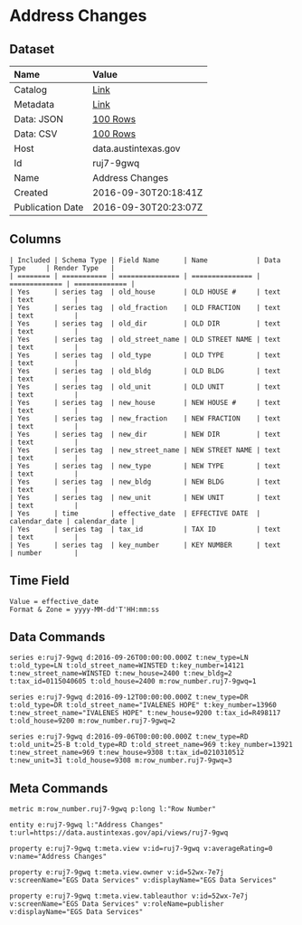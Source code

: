 # Address Changes

## Dataset

| Name | Value |
| :--- | :---- |
| Catalog | [Link](https://catalog.data.gov/dataset/address-changes-a788c) |
| Metadata | [Link](https://data.austintexas.gov/api/views/ruj7-9gwq) |
| Data: JSON | [100 Rows](https://data.austintexas.gov/api/views/ruj7-9gwq/rows.json?max_rows=100) |
| Data: CSV | [100 Rows](https://data.austintexas.gov/api/views/ruj7-9gwq/rows.csv?max_rows=100) |
| Host | data.austintexas.gov |
| Id | ruj7-9gwq |
| Name | Address Changes |
| Created | 2016-09-30T20:18:41Z |
| Publication Date | 2016-09-30T20:23:07Z |

## Columns

```ls
| Included | Schema Type | Field Name      | Name            | Data Type     | Render Type   |
| ======== | =========== | =============== | =============== | ============= | ============= |
| Yes      | series tag  | old_house       | OLD HOUSE #     | text          | text          |
| Yes      | series tag  | old_fraction    | OLD FRACTION    | text          | text          |
| Yes      | series tag  | old_dir         | OLD DIR         | text          | text          |
| Yes      | series tag  | old_street_name | OLD STREET NAME | text          | text          |
| Yes      | series tag  | old_type        | OLD TYPE        | text          | text          |
| Yes      | series tag  | old_bldg        | OLD BLDG        | text          | text          |
| Yes      | series tag  | old_unit        | OLD UNIT        | text          | text          |
| Yes      | series tag  | new_house       | NEW HOUSE #     | text          | text          |
| Yes      | series tag  | new_fraction    | NEW FRACTION    | text          | text          |
| Yes      | series tag  | new_dir         | NEW DIR         | text          | text          |
| Yes      | series tag  | new_street_name | NEW STREET NAME | text          | text          |
| Yes      | series tag  | new_type        | NEW TYPE        | text          | text          |
| Yes      | series tag  | new_bldg        | NEW BLDG        | text          | text          |
| Yes      | series tag  | new_unit        | NEW UNIT        | text          | text          |
| Yes      | time        | effective_date  | EFFECTIVE DATE  | calendar_date | calendar_date |
| Yes      | series tag  | tax_id          | TAX ID          | text          | text          |
| Yes      | series tag  | key_number      | KEY NUMBER      | text          | number        |
```

## Time Field

```ls
Value = effective_date
Format & Zone = yyyy-MM-dd'T'HH:mm:ss
```

## Data Commands

```ls
series e:ruj7-9gwq d:2016-09-26T00:00:00.000Z t:new_type=LN t:old_type=LN t:old_street_name=WINSTED t:key_number=14121 t:new_street_name=WINSTED t:new_house=2400 t:new_bldg=2 t:tax_id=0115040605 t:old_house=2400 m:row_number.ruj7-9gwq=1

series e:ruj7-9gwq d:2016-09-12T00:00:00.000Z t:new_type=DR t:old_type=DR t:old_street_name="IVALENES HOPE" t:key_number=13960 t:new_street_name="IVALENES HOPE" t:new_house=9200 t:tax_id=R498117 t:old_house=9200 m:row_number.ruj7-9gwq=2

series e:ruj7-9gwq d:2016-09-06T00:00:00.000Z t:new_type=RD t:old_unit=25-B t:old_type=RD t:old_street_name=969 t:key_number=13921 t:new_street_name=969 t:new_house=9308 t:tax_id=0210310512 t:new_unit=31 t:old_house=9308 m:row_number.ruj7-9gwq=3
```

## Meta Commands

```ls
metric m:row_number.ruj7-9gwq p:long l:"Row Number"

entity e:ruj7-9gwq l:"Address Changes" t:url=https://data.austintexas.gov/api/views/ruj7-9gwq

property e:ruj7-9gwq t:meta.view v:id=ruj7-9gwq v:averageRating=0 v:name="Address Changes"

property e:ruj7-9gwq t:meta.view.owner v:id=52wx-7e7j v:screenName="EGS Data Services" v:displayName="EGS Data Services"

property e:ruj7-9gwq t:meta.view.tableauthor v:id=52wx-7e7j v:screenName="EGS Data Services" v:roleName=publisher v:displayName="EGS Data Services"
```